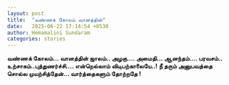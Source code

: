 ```yaml
---
layout: post
title:  "வண்ணக் கோலம் வானத்தின்"
date:   2025-06-22 17:14:54 +0530
author: Hemamalini Sundaram
categories: stories
---
```


**வண்ணக் கோலம்\... வானத்தின் ஜாலம்.. அழகு\.... அமைதி\... ஆனந்தம்\.... பரவசம்..
உற்சாகம்..புத்துணர்ச்சி\.... என்றெல்லாம் விடிபற்காலையே..! நீ தரும் அனுபவத்தை சொல்ல
முயற்சித்தேன்\... வார்த்தைகளும் தோற்றதே !**
